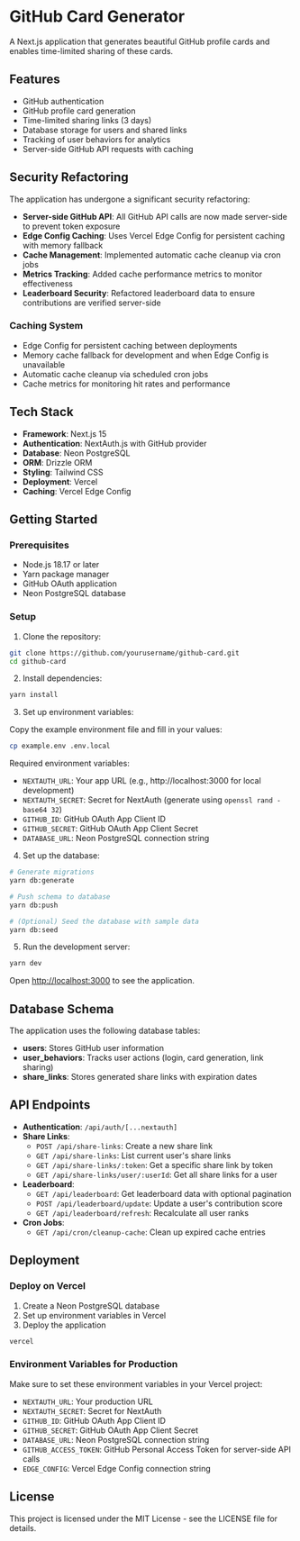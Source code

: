 # GitHub Card Generator

A Next.js application that generates beautiful GitHub profile cards and enables time-limited sharing of these cards.

## Features

- GitHub authentication
- GitHub profile card generation
- Time-limited sharing links (3 days)
- Database storage for users and shared links
- Tracking of user behaviors for analytics
- Server-side GitHub API requests with caching

## Security Refactoring

The application has undergone a significant security refactoring:

- **Server-side GitHub API**: All GitHub API calls are now made server-side to prevent token exposure
- **Edge Config Caching**: Uses Vercel Edge Config for persistent caching with memory fallback
- **Cache Management**: Implemented automatic cache cleanup via cron jobs
- **Metrics Tracking**: Added cache performance metrics to monitor effectiveness
- **Leaderboard Security**: Refactored leaderboard data to ensure contributions are verified server-side

### Caching System

- Edge Config for persistent caching between deployments
- Memory cache fallback for development and when Edge Config is unavailable
- Automatic cache cleanup via scheduled cron jobs
- Cache metrics for monitoring hit rates and performance

## Tech Stack

- **Framework**: Next.js 15
- **Authentication**: NextAuth.js with GitHub provider
- **Database**: Neon PostgreSQL
- **ORM**: Drizzle ORM
- **Styling**: Tailwind CSS
- **Deployment**: Vercel
- **Caching**: Vercel Edge Config

## Getting Started

### Prerequisites

- Node.js 18.17 or later
- Yarn package manager
- GitHub OAuth application
- Neon PostgreSQL database

### Setup

1. Clone the repository:

```bash
git clone https://github.com/yourusername/github-card.git
cd github-card
```

2. Install dependencies:

```bash
yarn install
```

3. Set up environment variables:

Copy the example environment file and fill in your values:

```bash
cp example.env .env.local
```

Required environment variables:

- `NEXTAUTH_URL`: Your app URL (e.g., http://localhost:3000 for local development)
- `NEXTAUTH_SECRET`: Secret for NextAuth (generate using `openssl rand -base64 32`)
- `GITHUB_ID`: GitHub OAuth App Client ID
- `GITHUB_SECRET`: GitHub OAuth App Client Secret
- `DATABASE_URL`: Neon PostgreSQL connection string

4. Set up the database:

```bash
# Generate migrations
yarn db:generate

# Push schema to database
yarn db:push

# (Optional) Seed the database with sample data
yarn db:seed
```

5. Run the development server:

```bash
yarn dev
```

Open [http://localhost:3000](http://localhost:3000) to see the application.

## Database Schema

The application uses the following database tables:

- **users**: Stores GitHub user information
- **user_behaviors**: Tracks user actions (login, card generation, link sharing)
- **share_links**: Stores generated share links with expiration dates

## API Endpoints

- **Authentication**: `/api/auth/[...nextauth]`
- **Share Links**:
  - `POST /api/share-links`: Create a new share link
  - `GET /api/share-links`: List current user's share links
  - `GET /api/share-links/:token`: Get a specific share link by token
  - `GET /api/share-links/user/:userId`: Get all share links for a user
- **Leaderboard**:
  - `GET /api/leaderboard`: Get leaderboard data with optional pagination
  - `POST /api/leaderboard/update`: Update a user's contribution score
  - `GET /api/leaderboard/refresh`: Recalculate all user ranks
- **Cron Jobs**:
  - `GET /api/cron/cleanup-cache`: Clean up expired cache entries

## Deployment

### Deploy on Vercel

1. Create a Neon PostgreSQL database
2. Set up environment variables in Vercel
3. Deploy the application

```bash
vercel
```

### Environment Variables for Production

Make sure to set these environment variables in your Vercel project:

- `NEXTAUTH_URL`: Your production URL
- `NEXTAUTH_SECRET`: Secret for NextAuth
- `GITHUB_ID`: GitHub OAuth App Client ID
- `GITHUB_SECRET`: GitHub OAuth App Client Secret
- `DATABASE_URL`: Neon PostgreSQL connection string
- `GITHUB_ACCESS_TOKEN`: GitHub Personal Access Token for server-side API calls
- `EDGE_CONFIG`: Vercel Edge Config connection string

## License

This project is licensed under the MIT License - see the LICENSE file for details.
